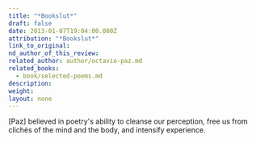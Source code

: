 ```yaml
---
title: "*Bookslut*"
draft: false
date: 2013-01-07T19:04:00.000Z
attribution: "*Bookslut*"
link_to_original:
nd_author_of_this_review:
related_author: author/octavio-paz.md
related_books:
  - book/selected-poems.md
description:
weight:
layout: none
---
```

[Paz] believed in poetry's ability to cleanse our perception, free us from clichés of the mind and the body, and intensify experience.

